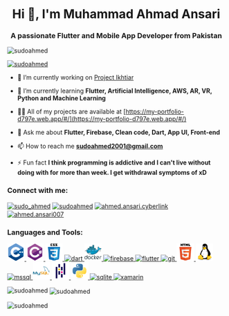 <h1 align="center">Hi 👋, I'm Muhammad Ahmad Ansari</h1>
<h3 align="center">A passionate Flutter and Mobile App Developer from Pakistan</h3>

<p align="left"> <img src="https://komarev.com/ghpvc/?username=sudoahmed&label=Profile%20views&color=0e75b6&style=flat" alt="sudoahmed" /> </p>

<p align="left"> <a href="https://github.com/ryo-ma/github-profile-trophy"><img src="https://github-profile-trophy.vercel.app/?username=sudoahmed" alt="sudoahmed" /></a> </p>

- 🔭 I’m currently working on [Project Ikhtiar](http://ikhtiar.pk/)

- 🌱 I’m currently learning **Flutter, Artificial Intelligence, AWS, AR, VR, Python and Machine Learning**

- 👨‍💻 All of my projects are available at [https://my-portfolio-d797e.web.app/#/](https://my-portfolio-d797e.web.app/#/)

- 💬 Ask me about **Flutter, Firebase, Clean code, Dart, App UI, Front-end**

- 📫 How to reach me **sudoahmed2001@gmail.com**

- ⚡ Fun fact **I think programming is addictive and I can't live without doing with for more than week. I get withdrawal symptoms of xD**

<h3 align="left">Connect with me:</h3>
<p align="left">

</p>

<a href="https://twitter.com/sudo_ahmed" target="blank"><img align="center" src="https://raw.githubusercontent.com/rahuldkjain/github-profile-readme-generator/master/src/images/icons/Social/twitter.svg](https://encrypted-tbn0.gstatic.com/images?q=tbn:ANd9GcRImKwkk1h7rLHWN4lFfwpzszt3YrCCXeLMhuWnKMSopluu057IukvOvAcDv6YbLu1u7bc&usqp=CAU)" alt="sudo_ahmed" height="30" width="40" /></a>
<a href="https://linkedin.com/in/sudoahmed" target="blank"><img align="center" src="https://raw.githubusercontent.com/rahuldkjain/github-profile-readme-generator/master/src/images/icons/Social/linked-in-alt.svg" alt="sudoahmed" height="30" width="40" /></a>
<a href="https://fb.com/ahmed.ansari.cyberlink" target="blank"><img align="center" src="https://raw.githubusercontent.com/rahuldkjain/github-profile-readme-generator/master/src/images/icons/Social/facebook.svg" alt="ahmed.ansari.cyberlink" height="30" width="40" /></a>
<a href="https://instagram.com/ahmed.ansari007" target="blank"><img align="center" src="https://raw.githubusercontent.com/rahuldkjain/github-profile-readme-generator/master/src/images/icons/Social/instagram.svg" alt="ahmed.ansari007" height="30" width="40" /></a>

<h3 align="left">Languages and Tools:</h3>
<p align="left"> <a href="https://www.w3schools.com/cpp/" target="_blank" rel="noreferrer"> <img src="https://raw.githubusercontent.com/devicons/devicon/master/icons/cplusplus/cplusplus-original.svg" alt="cplusplus" width="40" height="40"/> </a> <a href="https://www.w3schools.com/cs/" target="_blank" rel="noreferrer"> <img src="https://raw.githubusercontent.com/devicons/devicon/master/icons/csharp/csharp-original.svg" alt="csharp" width="40" height="40"/> </a> <a href="https://www.w3schools.com/css/" target="_blank" rel="noreferrer"> <img src="https://raw.githubusercontent.com/devicons/devicon/master/icons/css3/css3-original-wordmark.svg" alt="css3" width="40" height="40"/> </a> <a href="https://dart.dev" target="_blank" rel="noreferrer"> <img src="https://www.vectorlogo.zone/logos/dartlang/dartlang-icon.svg" alt="dart" width="40" height="40"/> </a> <a href="https://www.docker.com/" target="_blank" rel="noreferrer"> <img src="https://raw.githubusercontent.com/devicons/devicon/master/icons/docker/docker-original-wordmark.svg" alt="docker" width="40" height="40"/> </a> <a href="https://firebase.google.com/" target="_blank" rel="noreferrer"> <img src="https://www.vectorlogo.zone/logos/firebase/firebase-icon.svg" alt="firebase" width="40" height="40"/> </a> <a href="https://flutter.dev" target="_blank" rel="noreferrer"> <img src="https://www.vectorlogo.zone/logos/flutterio/flutterio-icon.svg" alt="flutter" width="40" height="40"/> </a> <a href="https://git-scm.com/" target="_blank" rel="noreferrer"> <img src="https://www.vectorlogo.zone/logos/git-scm/git-scm-icon.svg" alt="git" width="40" height="40"/> </a> <a href="https://www.w3.org/html/" target="_blank" rel="noreferrer"> <img src="https://raw.githubusercontent.com/devicons/devicon/master/icons/html5/html5-original-wordmark.svg" alt="html5" width="40" height="40"/> </a> <a href="https://www.linux.org/" target="_blank" rel="noreferrer"> <img src="https://raw.githubusercontent.com/devicons/devicon/master/icons/linux/linux-original.svg" alt="linux" width="40" height="40"/> </a> <a href="https://www.microsoft.com/en-us/sql-server" target="_blank" rel="noreferrer"> <img src="https://www.svgrepo.com/show/303229/microsoft-sql-server-logo.svg" alt="mssql" width="40" height="40"/> </a> <a href="https://www.mysql.com/" target="_blank" rel="noreferrer"> <img src="https://raw.githubusercontent.com/devicons/devicon/master/icons/mysql/mysql-original-wordmark.svg" alt="mysql" width="40" height="40"/> </a> <a href="https://pandas.pydata.org/" target="_blank" rel="noreferrer"> <img src="https://raw.githubusercontent.com/devicons/devicon/2ae2a900d2f041da66e950e4d48052658d850630/icons/pandas/pandas-original.svg" alt="pandas" width="40" height="40"/> </a> <a href="https://www.python.org" target="_blank" rel="noreferrer"> <img src="https://raw.githubusercontent.com/devicons/devicon/master/icons/python/python-original.svg" alt="python" width="40" height="40"/> </a> <a href="https://www.sqlite.org/" target="_blank" rel="noreferrer"> <img src="https://www.vectorlogo.zone/logos/sqlite/sqlite-icon.svg" alt="sqlite" width="40" height="40"/> </a> <a href="https://dotnet.microsoft.com/apps/xamarin" target="_blank" rel="noreferrer"> <img src="https://raw.githubusercontent.com/detain/svg-logos/780f25886640cef088af994181646db2f6b1a3f8/svg/xamarin.svg" alt="xamarin" width="40" height="40"/> </a> </p>

<p><img align="left" src="https://github-readme-stats.vercel.app/api/top-langs?username=sudoahmed&show_icons=true&locale=en&layout=compact" alt="sudoahmed" /></p>

<p>&nbsp;<img align="center" src="https://github-readme-stats.vercel.app/api?username=sudoahmed&show_icons=true&locale=en" alt="sudoahmed" /></p>

<p><img align="center" src="https://github-readme-streak-stats.herokuapp.com/?user=sudoahmed&" alt="sudoahmed" /></p>
